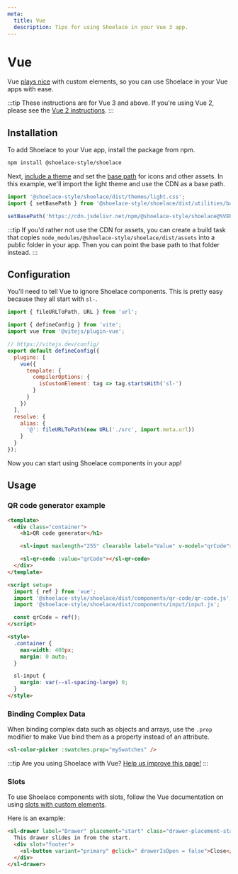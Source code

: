 ```yaml
---
meta:
  title: Vue
  description: Tips for using Shoelace in your Vue 3 app.
---
```


# Vue

Vue [plays nice](https://custom-elements-everywhere.com/#vue) with custom elements, so you can use Shoelace in your Vue apps with ease.

:::tip
These instructions are for Vue 3 and above. If you're using Vue 2, please see the [Vue 2 instructions](/frameworks/vue-2).
:::

## Installation

To add Shoelace to your Vue app, install the package from npm.

```bash
npm install @shoelace-style/shoelace
```

Next, [include a theme](/getting-started/themes) and set the [base path](/getting-started/installation#setting-the-base-path) for icons and other assets. In this example, we'll import the light theme and use the CDN as a base path.

```jsx
import '@shoelace-style/shoelace/dist/themes/light.css';
import { setBasePath } from '@shoelace-style/shoelace/dist/utilities/base-path';

setBasePath('https://cdn.jsdelivr.net/npm/@shoelace-style/shoelace@%VERSION%/cdn/');
```

:::tip
If you'd rather not use the CDN for assets, you can create a build task that copies `node_modules/@shoelace-style/shoelace/dist/assets` into a public folder in your app. Then you can point the base path to that folder instead.
:::

## Configuration

You'll need to tell Vue to ignore Shoelace components. This is pretty easy because they all start with `sl-`.

```js
import { fileURLToPath, URL } from 'url';

import { defineConfig } from 'vite';
import vue from '@vitejs/plugin-vue';

// https://vitejs.dev/config/
export default defineConfig({
  plugins: [
    vue({
      template: {
        compilerOptions: {
          isCustomElement: tag => tag.startsWith('sl-')
        }
      }
    })
  ],
  resolve: {
    alias: {
      '@': fileURLToPath(new URL('./src', import.meta.url))
    }
  }
});
```

Now you can start using Shoelace components in your app!

## Usage

### QR code generator example

```html
<template>
  <div class="container">
    <h1>QR code generator</h1>

    <sl-input maxlength="255" clearable label="Value" v-model="qrCode"></sl-input>

    <sl-qr-code :value="qrCode"></sl-qr-code>
  </div>
</template>

<script setup>
  import { ref } from 'vue';
  import '@shoelace-style/shoelace/dist/components/qr-code/qr-code.js';
  import '@shoelace-style/shoelace/dist/components/input/input.js';

  const qrCode = ref();
</script>

<style>
  .container {
    max-width: 400px;
    margin: 0 auto;
  }

  sl-input {
    margin: var(--sl-spacing-large) 0;
  }
</style>
```

### Binding Complex Data

When binding complex data such as objects and arrays, use the `.prop` modifier to make Vue bind them as a property instead of an attribute.

```html
<sl-color-picker :swatches.prop="mySwatches" />
```

:::tip
Are you using Shoelace with Vue? [Help us improve this page!](https://github.com/shoelace-style/shoelace/blob/next/docs/frameworks/vue.md)
:::

### Slots

To use Shoelace components with slots, follow the Vue documentation on using [slots with custom elements](https://vuejs.org/guide/extras/web-components.html#building-custom-elements-with-vue).

Here is an example:

```html
<sl-drawer label="Drawer" placement="start" class="drawer-placement-start" :open="drawerIsOpen">
  This drawer slides in from the start.
  <div slot="footer">
    <sl-button variant="primary" @click=" drawerIsOpen = false">Close</sl-button>
  </div>
</sl-drawer>
```